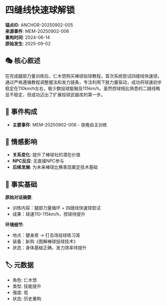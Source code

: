 # 四缝线快速球解锁

**锚点ID**: ANCHOR-20250902-005  
**来源事件**: MEM-20250902-006  
**重构时间**: 2024-06-14  
**原始发生**: 2025-09-02

## 🎭 核心叙述
在完成腿部力量训练后，仁木悠购买棒球投球教程，首次系统尝试四缝线快速球。通过严格遵循教程调整握法和发力链条，专注利用下肢力量驱动，成功将球速初步稳定在110km/h左右，极少数投球能触及115km/h。虽然控球相比熟悉的二缝线略显不稳定，但成功迈出了扩展投球武器库的第一步。

## 🔗 事件构成
- **主要事件**: MEM-20250902-006 - 夜晚自主训练

## 💫 情感影响
- **关系变化**: 提升了棒球社的潜在价值
- **NPC反应**: 无直接NPC参与
- **后续发展**: 为未来棒球比赛表现奠定技术基础

## 📝 事实基础
**原始对话摘要**:
- 训练内容：腿部力量循环 + 四缝线快速球尝试
- 成果：球速110-115km/h，控球待提升

**环境细节**:
- 地点：健身房 → 打击场投球练习笼
- 装备：新购《图解棒球投球技术》
- 状态：身体基础正确，发力效率待提升

## 🏷️ 元数据
- 角色: 仁木悠
- 类型: 技能提升
- 强度: 低
- 状态: 历史重构